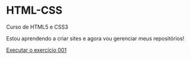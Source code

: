 # HTML-CSS
Curso de HTML5 e CSS3

Estou aprendendo a criar sites e agora vou gerenciar meus repositórios!

<a href="https://tallesferraz.github.io/HTML-CSS/Exercicios/ex001/index.html">Executar o exercício 001</a>